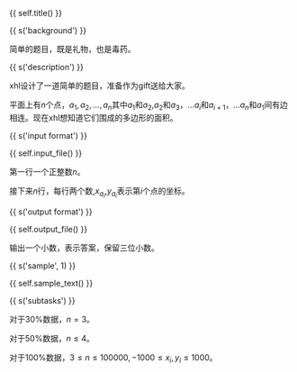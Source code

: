 {{ self.title() }}

{{ s('background') }}

简单的题目，既是礼物，也是毒药。

{{ s('description') }}

xhl设计了一道简单的题目，准备作为gift送给大家。

平面上有$n$个点，$a_1,a_2,...,a_n$其中$a_1$和$a_2$,$a_2$和$a_3$，...$a_i$和$a_{i+1}$，...$a_{n}$和$a_{1}$间有边相连。现在xhl想知道它们围成的多边形的面积。

{{ s('input format') }}

{{ self.input_file() }}

第一行一个正整数$n$。

接下来$n$行，每行两个数,$x_{a_i}$,$y_{a_i}$表示第$i$个点的坐标。

{{ s('output format') }}

{{ self.output_file() }}

输出一个小数，表示答案，保留三位小数。

{{ s('sample', 1) }}

{{ self.sample_text() }}

{{ s('subtasks') }}

对于30%数据，$n=3$。

对于50%数据，$n\le 4$。

对于100%数据，$3\le n\le 100000,-1000\le x_i,y_i\le 1000$。